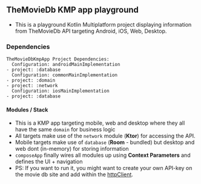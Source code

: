 ## TheMovieDb KMP app playground

- This is a playground Kotlin Multiplatform project displaying information from TheMovieDb API
  targeting Android, iOS, Web, Desktop.

### Dependencies
```
TheMovieDbKmpApp Project Dependencies:
  Configuration: androidMainImplementation
- project: :database
  Configuration: commonMainImplementation
- project: :domain
- project: :network
  Configuration: iosMainImplementation
- project: :database
```

#### Modules / Stack

- This is a KMP app targeting mobile, web and desktop where they all have the same `domain` for
  business logic
- All targets make use of the `network` module (**Ktor**) for accessing the API.
- Mobile targets make use of `database` (**Room** - bundled) but desktop and web dont (in-memory) for
  storing information
- `composeApp` finally wires all modules up using **Context Parameters** and defines the UI +
  navigation
- PS: If you want to run it, you might want to create your own API-key on the movie db site and add
  within the [httpClient](org.danieh.tmdb.data.network.HttpClientKt.getHttpClient).
